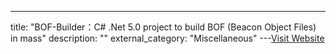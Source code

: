 ---
title: "BOF-Builder：C# .Net 5.0 project to build BOF (Beacon Object Files) in mass"
description: ""
external_category: "Miscellaneous"
---[Visit Website](https://github.com/ceramicskate0/BOF-Builder)

